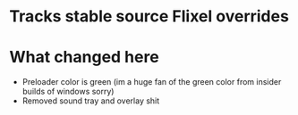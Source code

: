 # Tracks stable source Flixel overrides

# What changed here
- Preloader color is green (im a huge fan of the green color from insider builds of windows sorry)
- Removed sound tray and overlay shit